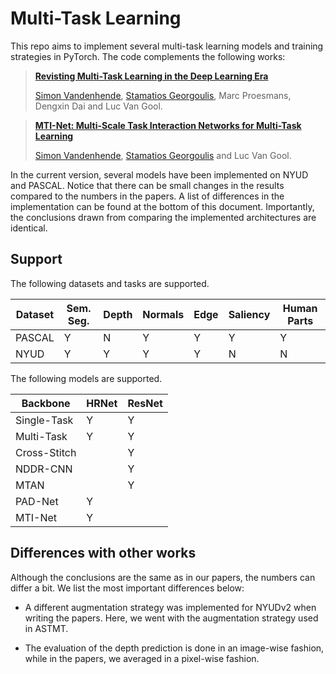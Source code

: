 # Multi-Task Learning

This repo aims to implement several multi-task learning models and training strategies in PyTorch. The code complements the following works:
> [**Revisting Multi-Task Learning in the Deep Learning Era**](https://arxiv.org/abs/2004.13379)
>
> [Simon Vandenhende](https://twitter.com/svandenh1), [Stamatios Georgoulis](https://twitter.com/stam_g), Marc Proesmans, Dengxin Dai and Luc Van Gool.

> [**MTI-Net: Multi-Scale Task Interaction Networks for Multi-Task Learning**](https://arxiv.org/abs/2001.06902)
>
> [Simon Vandenhende](https://twitter.com/svandenh1), [Stamatios Georgoulis](https://twitter.com/stam_g) and Luc Van Gool.

In the current version, several models have been implemented on NYUD and PASCAL. Notice that there can be small changes in the results compared to the numbers in the papers. A list of differences in the implementation can be found at the bottom of this document. Importantly, the conclusions drawn from comparing the implemented architectures are identical. 

## Support

The following datasets and tasks are supported.

| Dataset | Sem. Seg. | Depth | Normals | Edge | Saliency | Human Parts |
|---------|-----------|-------|---------|----------------|----------|-------------|
| PASCAL  |     Y     |   N   |    Y    |       Y        |    Y     |      Y      |
| NYUD    |     Y     |   Y   |    Y    |       Y        |    N     |      N      |

The following models are supported.

| Backbone | HRNet | ResNet |
|----------|----------|-----------|
| Single-Task |  Y    |  Y |
| Multi-Task | Y | Y |
| Cross-Stitch | | Y |
| NDDR-CNN | | Y |
| MTAN | | Y |
| PAD-Net | Y | |
| MTI-Net | Y | |


## Differences with other works

Although the conclusions are the same as in our papers, the numbers can differ a bit.
We list the most important differences below:

- A different augmentation strategy was implemented for NYUDv2 when writing the papers.
Here, we went with the augmentation strategy used in ASTMT.

- The evaluation of the depth prediction is done in an image-wise fashion, while in the papers, we averaged in a pixel-wise fashion.
